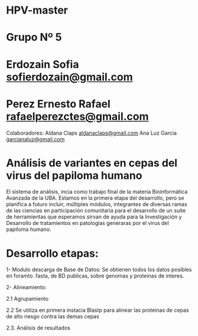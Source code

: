 # HPV-master
# Grupo Nº 5

# Erdozain Sofia sofierdozain@gmail.com
# Perez Ernesto Rafael rafaelperezctes@gmail.com 

Colaboradores: Aldana Claps aldanaclaps@gmail.com Ana Luz Garcia garcianaluz@gmail.com
# Análisis de variantes en cepas del virus del papiloma humano

El sistema de análisis, incia como trabajo final de la materia Bioinformática Avanzada de la UBA. Estamos en la primera etapa del desarrollo, pero se planifica a futuro incluir, múltiples módulos, integrantes de diversas ramas de las ciencias en participación comunitaria para el desarrollo de un suite de herramientas que esperamos sirvan de ayuda para la Investigación y Desarrollo de tratamientos en patologías generaras por el virus del papiloma humano.

# Desarrollo etapas:

1- Modulo descarga de Base de Datos: Se obtienen todos los datos posibles en foramto .fasta, de BD publicas, sobre genomas y proteinas de interes.

2- Alineamiento: 

  2.1 Agrupamiento
  
  2.2 Se utiliza en primera instacia Blastp para alinear las proteinas de cepas de alto riesgo contra las demas cepas
  
  2.3. Análisis de resultados
